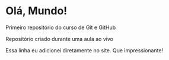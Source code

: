 # Olá, Mundo!
Primeiro repositório do curso de Git e GitHub

Repositório criado durante uma aula ao vivo

Essa linha eu adicionei diretamente no site. Que impressionante!
